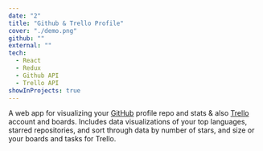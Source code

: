 ```yaml
---
date: "2"
title: "Github & Trello Profile"
cover: "./demo.png"
github: ""
external: ""
tech:
  - React
  - Redux
  - Github API
  - Trello API
showInProjects: true
---
```


A web app for visualizing your [GitHub](https://developer.github.com/v3/) profile repo and stats & also [Trello](https://developers.trello.com/docs/api-introduction) account and boards. Includes data visualizations of your top languages, starred repositories, and sort through data by number of stars, and size or your boards and tasks for Trello.
